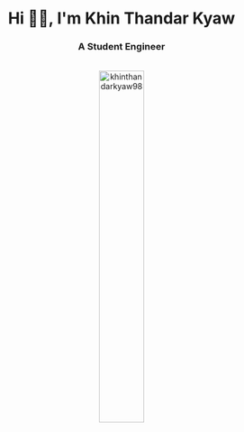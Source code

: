 <!--[![MasterHead](https://i.pinimg.com/originals/40/31/ab/4031abad70acc46069766c4c7a228bef.gif)](https://khinthandarkyaw98.io)-->
 <h1 align="center">Hi 👋🏻, I'm Khin Thandar Kyaw</h1>
 <h3 align="center">A Student Engineer</h3>


<div align="center">
  <! --img align="center" height="150"
    src="https://github-readme-stats.vercel.app/api/pin/?username=khinthandarkyaw98&repo=Optimizing-UAV-trajectory-for-maximum-data-rate-via-Q-Learning&locale=en&bg_color=0d1117&text_color=ffffff&layout=compact"
    alt="khinthandarkyaw98-repo" -->
  <! --img align="center" height="150" src="https://github-readme-stats-sigma-five.vercel.app/api/top-langs?username=khinthandarkyaw98&show_icons=true&locale=en&theme=tokyonight&layout=compact" alt="khinthandarkyaw98" -->
</div>

<br/>

<div align="center">
  <img align="center" width="40%" src="https://github-readme-stats-sigma-five.vercel.app/api?username=khinthandarkyaw98&theme=nightowl&show_icons=true&locale=en" alt="khinthandarkyaw98" />
  <!--img align="center" width="49.5%" src="https://github-readme-streak-stats.herokuapp.com/?user=khinthandarkyaw98&theme=tokyonight" alt="khinthandarkyaw98" /-->
 <!--img width = "20%" src="https://github-readme-stats.vercel.app/api/top-langs/?username=khinthandarkyaw98&layout=donut-vertical" /-->
</div>

